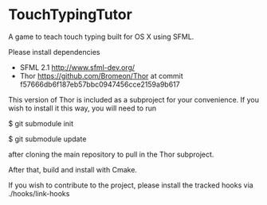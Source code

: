 TouchTypingTutor
================

A game to teach touch typing built for OS X using SFML.

Please install dependencies
- SFML 2.1 http://www.sfml-dev.org/
- Thor https://github.com/Bromeon/Thor at commit f57666db6f187eb57bbc0947456cce2159a9b617

This version of Thor is included as a subproject for your convenience. If you wish to install it this way, you will need to run

$ git submodule init

$ git submodule update

after cloning the main repository to pull in the Thor subproject.

After that, build and install with Cmake.


If you wish to contribute to the project, please install the tracked hooks via ./hooks/link-hooks

